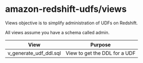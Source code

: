 # amazon-redshift-udfs/views 
Views objective is to simplify administration of UDFs on Redshift.

All views assume you have a schema called admin.

| View | Purpose |
| ------------- | ------------- |
| v_generate_udf_ddl.sql | View to get the DDL for a UDF
